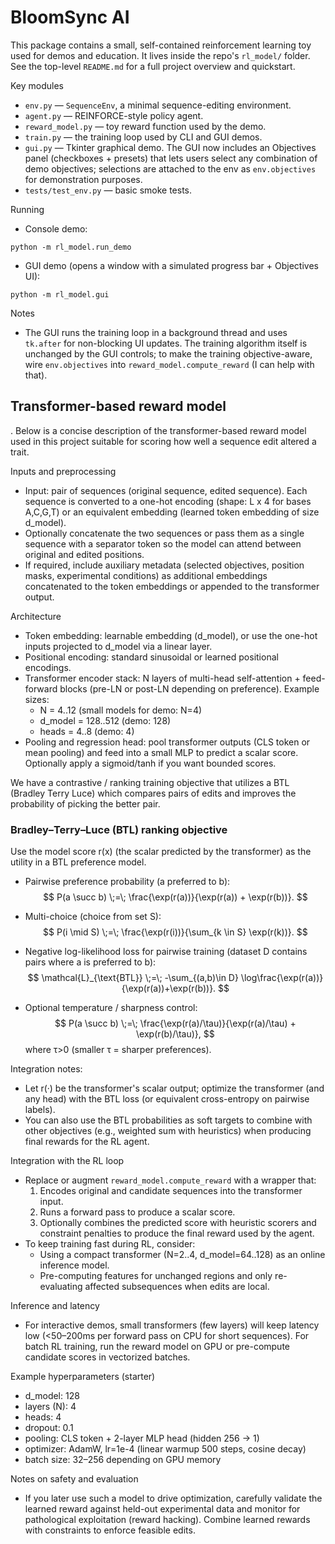
# BloomSync AI

This package contains a small, self-contained reinforcement learning toy used
for demos and education. It lives inside the repo's `rl_model/` folder. See
the top-level `README.md` for a full project overview and quickstart.

Key modules
- `env.py` — `SequenceEnv`, a minimal sequence-editing environment.
- `agent.py` — REINFORCE-style policy agent.
- `reward_model.py` — toy reward function used by the demo.
- `train.py` — the training loop used by CLI and GUI demos.
- `gui.py` — Tkinter graphical demo. The GUI now includes an Objectives panel
  (checkboxes + presets) that lets users select any combination of demo
  objectives; selections are attached to the env as `env.objectives` for
  demonstration purposes.
- `tests/test_env.py` — basic smoke tests.

Running
- Console demo:

```fish
python -m rl_model.run_demo
```

- GUI demo (opens a window with a simulated progress bar + Objectives UI):

```fish
python -m rl_model.gui
```

Notes
- The GUI runs the training loop in a background thread and uses `tk.after`
  for non-blocking UI updates. The training algorithm itself is unchanged by
  the GUI controls; to make the training objective-aware, wire `env.objectives`
  into `reward_model.compute_reward` (I can help with that).


## Transformer-based reward model

. Below is a
concise description of the transformer-based reward model used in this project suitable for
scoring how well a sequence edit altered a trait.

Inputs and preprocessing
- Input: pair of sequences (original sequence, edited sequence). Each
  sequence is converted to a one-hot encoding (shape: L x 4 for bases A,C,G,T)
  or an equivalent embedding (learned token embedding of size d_model).
- Optionally concatenate the two sequences or pass them as a single sequence
  with a separator token so the model can attend between original and edited
  positions.
- If required, include auxiliary metadata (selected objectives, position
  masks, experimental conditions) as additional embeddings concatenated to
  the token embeddings or appended to the transformer output.

Architecture
- Token embedding: learnable embedding (d_model), or use the one-hot inputs
  projected to d_model via a linear layer.
- Positional encoding: standard sinusoidal or learned positional encodings.
- Transformer encoder stack: N layers of multi-head self-attention + feed-
  forward blocks (pre-LN or post-LN depending on preference). Example sizes:
  - N = 4..12 (small models for demo: N=4)
  - d_model = 128..512 (demo: 128)
  - heads = 4..8 (demo: 4)
- Pooling and regression head: pool transformer outputs (CLS token or mean
  pooling) and feed into a small MLP to predict a scalar score. Optionally
  apply a sigmoid/tanh if you want bounded scores.

We have a contrastive / ranking training objective that utilizes a BTL (Bradley Terry Luce) which compares pairs of edits and improves the probability of picking the better pair.


### Bradley–Terry–Luce (BTL) ranking objective

Use the model score r(x) (the scalar predicted by the transformer) as the utility in a BTL preference model.

- Pairwise preference probability (a preferred to b):
$$
P(a \succ b) \;=\; \frac{\exp(r(a))}{\exp(r(a)) + \exp(r(b))}.
$$

- Multi-choice (choice from set S):
$$
P(i \mid S) \;=\; \frac{\exp(r(i))}{\sum_{k \in S} \exp(r(k))}.
$$

- Negative log-likelihood loss for pairwise training (dataset D contains pairs where a is preferred to b):
$$
\mathcal{L}_{\text{BTL}} \;=\; -\sum_{(a,b)\in D} \log\frac{\exp(r(a))}{\exp(r(a))+\exp(r(b))}.
$$

- Optional temperature / sharpness control:
$$
P(a \succ b) \;=\; \frac{\exp(r(a)/\tau)}{\exp(r(a)/\tau) + \exp(r(b)/\tau)},
$$
where τ>0 (smaller τ = sharper preferences).

Integration notes:
- Let r(·) be the transformer's scalar output; optimize the transformer (and any head) with the BTL loss (or equivalent cross-entropy on pairwise labels).
- You can also use the BTL probabilities as soft targets to combine with other objectives (e.g., weighted sum with heuristics) when producing final rewards for the RL agent.


Integration with the RL loop
- Replace or augment `reward_model.compute_reward` with a wrapper that:
  1. Encodes original and candidate sequences into the transformer input.
  2. Runs a forward pass to produce a scalar score.
  3. Optionally combines the predicted score with heuristic scorers and
     constraint penalties to produce the final reward used by the agent.
- To keep training fast during RL, consider:
  - Using a compact transformer (N=2..4, d_model=64..128) as an online
    inference model.
  - Pre-computing features for unchanged regions and only re-evaluating
    affected subsequences when edits are local.

Inference and latency
- For interactive demos, small transformers (few layers) will keep latency
  low (<50–200ms per forward pass on CPU for short sequences). For batch
  RL training, run the reward model on GPU or pre-compute candidate scores in
  vectorized batches.

Example hyperparameters (starter)
- d_model: 128
- layers (N): 4
- heads: 4
- dropout: 0.1
- pooling: CLS token + 2-layer MLP head (hidden 256 → 1)
- optimizer: AdamW, lr=1e-4 (linear warmup 500 steps, cosine decay)
- batch size: 32–256 depending on GPU memory

Notes on safety and evaluation
- If you later use such a model to drive optimization, carefully validate
  the learned reward against held-out experimental data and monitor for
  pathological exploitation (reward hacking). Combine learned rewards with
  constraints to enforce feasible edits.

